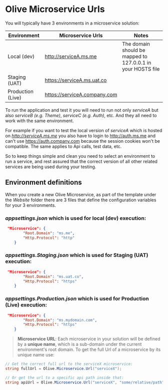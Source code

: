 # Olive Microservice Urls
You will typically have 3 environments in a microservice solution:


| Environment  | Microservice Urls | Notes
| ------------- | ------------- | ------------- 
| Local (dev)  | http://serviceA.ms.me | The domain should be mapped to 127.0.0.1 in your HOSTS file
| Staging (UAT) | https://serviceA.ms.uat.co |
| Production (Live) | https://serviceA.company.com  |

To run the application and test it you will need to run not only *serviceA* but also *serviceB (e.g. Theme)*, *serviceC (e.g. Auth)*, etc. And they all need to work with the same environment.

For example if you want to test the local version of *serviceA* which is hosted on *http://serviceA.ms.me* you also have to login to http://auth.ms.me and can't use https://auth.company.com because the session cookies won't be compatible. The same applies to Api calls, test data, etc. 

So to keep things simple and clean you need to select an environment to run a service, and rest assured that the correct version of all other related services are being used during your testing.


## Environment definitions
When you create a new Olive Microservice, as part of the template under the *Website* folder there are 3 files that define the configuration variables for your 3 environments.

### *appsettings.json* which is used for local (dev) execution:
```json
 "Microservice": {
        "Root.Domain": "ms.me",
        "Http.Protocol": "http"
    }   
```
### *appsettings.Staging.json* which is used for Staging (UAT) execution:
```json
 "Microservice": {
        "Root.Domain": "ms.uat.co",
        "Http.Protocol": "https"
    }   
```
### *appsettings.Production.json* which is used for Production (Live) execution:
```json
 "Microservice": {
        "Root.Domain": "ms.mydomain.com",
        "Http.Protocol": "https"
    }   
```

> **Microservice URL**: Each microservice in your solution will be defined by a **unique name**, which is a sub-domain under the current environment's root domain. To get the full Url of a microservice by its unique name use:
```csharp
// Get the correct full url to the serviceX microservice: 
string fullUrl = Olive.Microservice.Url("serviceX");

// Or get the url to a specific api path inside that:
string apiUrl = Olive.Microservice.Url("serviceX", "some/relative/path");
```
